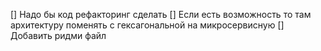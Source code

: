 [] Надо бы код рефакторинг сделать
[] Если есть возможность то там архитектуру поменять с гексагональной на микросервисную
[] Добавить ридми файл
